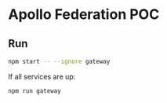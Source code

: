 # Apollo Federation POC
## Run
```bash
npm start -- --ignore gateway

```

If all services are up:

```bash
npm run gateway
```
